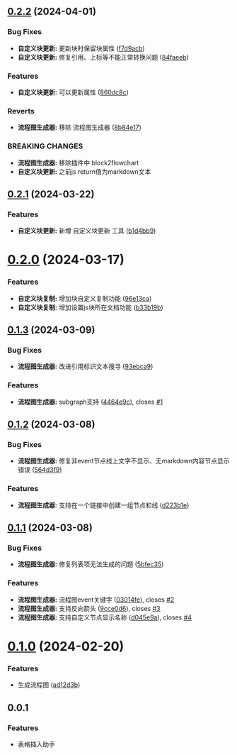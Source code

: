 ## [0.2.2](https://github.com/etchnight/siyuan-plugin-table-importer/compare/v0.2.1...v0.2.2) (2024-04-01)


### Bug Fixes

* **自定义块更新:** 更新块时保留块属性 ([f7d9acb](https://github.com/etchnight/siyuan-plugin-table-importer/commit/f7d9acb4011d91ba0bd7a9e4ed8d4071b2d82675))
* **自定义块更新:** 修复引用、上标等不能正常转换问题 ([84faeeb](https://github.com/etchnight/siyuan-plugin-table-importer/commit/84faeeb9586217316e2e8d05b41597751ec1aa27))


### Features

* **自定义块更新:** 可以更新属性 ([860dc8c](https://github.com/etchnight/siyuan-plugin-table-importer/commit/860dc8c502b4b46521ecd97ed6f11fed05163b35))


### Reverts

* **流程图生成器:** 移除 流程图生成器 ([8b84e17](https://github.com/etchnight/siyuan-plugin-table-importer/commit/8b84e170ab7d246be60324a78c241fb0e2fadfea))


### BREAKING CHANGES

* **流程图生成器:** 移除插件中 block2flowchart
* **自定义块更新:** 之前js return值为markdown文本



## [0.2.1](https://github.com/etchnight/siyuan-plugin-table-importer/compare/v0.2.0...v0.2.1) (2024-03-22)


### Features

* **自定义块更新:** 新增 自定义块更新 工具 ([b1d4bb9](https://github.com/etchnight/siyuan-plugin-table-importer/commit/b1d4bb9f6f6963b4a0057146f20635d9dabd0a0c))



# [0.2.0](https://github.com/etchnight/siyuan-plugin-table-importer/compare/v0.1.3...v0.2.0) (2024-03-17)


### Features

* **自定义块复制:** 增加块自定义复制功能 ([96e13ca](https://github.com/etchnight/siyuan-plugin-table-importer/commit/96e13ca959954cba5c46db062a4126f414e420be))
* **自定义块复制:** 增加设置js块所在文档功能 ([b33b19b](https://github.com/etchnight/siyuan-plugin-table-importer/commit/b33b19babeeef6ac1241733569c8b009f2afed94))




## [0.1.3](https://github.com/etchnight/siyuan-plugin-table-importer/compare/v0.1.2...v0.1.3) (2024-03-09)


### Bug Fixes

* **流程图生成器:** 改进引用标识文本搜寻 ([93ebca9](https://github.com/etchnight/siyuan-plugin-table-importer/commit/93ebca908fe891a972342397993fc3f17bbb296c))


### Features

* **流程图生成器:** subgraph支持 ([4464e9c](https://github.com/etchnight/siyuan-plugin-table-importer/commit/4464e9cc0c066b3739527f7493fde0b87b6e8c3d)), closes [#1](https://github.com/etchnight/siyuan-plugin-table-importer/issues/1)



## [0.1.2](https://github.com/etchnight/siyuan-plugin-table-importer/compare/v0.1.1...v0.1.2) (2024-03-08)


### Bug Fixes

* **流程图生成器:** 修复非event节点线上文字不显示、无markdown内容节点显示错误 ([564d3f9](https://github.com/etchnight/siyuan-plugin-table-importer/commit/564d3f987ba01a236965c48cff95985c5058b5ec))


### Features

* **流程图生成器:** 支持在一个链接中创建一组节点和线 ([d223b1e](https://github.com/etchnight/siyuan-plugin-table-importer/commit/d223b1e3ad2a6a1e181ce766e0eed9094dcd91f4))



## [0.1.1](https://github.com/etchnight/siyuan-plugin-table-importer/compare/v0.1.0...v0.1.1) (2024-03-08)


### Bug Fixes

* **流程图生成器:** 修复列表项无法生成的问题 ([5bfec35](https://github.com/etchnight/siyuan-plugin-table-importer/commit/5bfec35cfedf2ec7fb8cb8d6707d069449839ade))


### Features

* **流程图生成器:** 流程图event关键字 ([03014fe](https://github.com/etchnight/siyuan-plugin-table-importer/commit/03014fe0a27185069b14dd2d3fc3052beda12280)), closes [#2](https://github.com/etchnight/siyuan-plugin-table-importer/issues/2)
* **流程图生成器:** 支持反向箭头 ([9cce0d6](https://github.com/etchnight/siyuan-plugin-table-importer/commit/9cce0d650147d0033ca1a04eabb842d8ce820ff5)), closes [#3](https://github.com/etchnight/siyuan-plugin-table-importer/issues/1)
* **流程图生成器:** 支持自定义节点显示名称 ([d045e9a](https://github.com/etchnight/siyuan-plugin-table-importer/commit/d045e9a711fe8664a19f2815d2916eff050e3e53)), closes [#4](https://github.com/etchnight/siyuan-plugin-table-importer/issues/4)



# [0.1.0](https://github.com/etchnight/siyuan-plugin-table-importer/compare/v0.0.1...v0.1.0) (2024-02-20)


### Features

* 生成流程图 ([ad12d3b](https://github.com/etchnight/siyuan-plugin-table-importer/commit/ad12d3bc5a7e1bdbbceef5cdc99da7955d1c2e20))


## 0.0.1

### Features

* 表格插入助手
